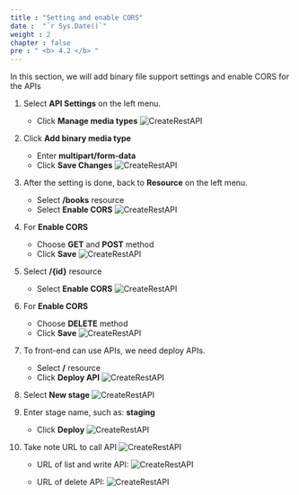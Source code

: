 ```yaml
---
title : "Setting and enable CORS"
date :  "`r Sys.Date()`" 
weight : 2
chapter : false
pre : " <b> 4.2 </b> "
---
```

In this section, we will add binary file support settings and enable CORS for the APIs
1. Select **API Settings** on the left menu.
    - Click **Manage media types**
![CreateRestAPI](/images/1/55.png?width=90pc)

2. Click **Add binary media type**
    - Enter **multipart/form-data**
    - Click **Save Changes**
![CreateRestAPI](/images/1/56.png?width=90pc)

3. After the setting is done, back to **Resource** on the left menu.
    - Select **/books** resource
    - Select **Enable CORS**
![CreateRestAPI](/images/1/57.png?width=90pc)
5. For **Enable CORS**
    - Choose **GET** and **POST** method
    - Click **Save**
![CreateRestAPI](/images/1/58.png?width=90pc)
6. Select **/{id}** resource
    - Select **Enable CORS**
![CreateRestAPI](/images/1/59.png?width=90pc)
7. For **Enable CORS**
    - Choose **DELETE** method
    - Click **Save**
![CreateRestAPI](/images/1/60.png?width=90pc)

9. To front-end can use APIs, we need deploy APIs.
    - Select **/** resource
    - Click **Deploy API**
![CreateRestAPI](/images/1/61.png?width=90pc)

10. Select **New stage**
![CreateRestAPI](/images/1/62.png?width=90pc)

11. Enter stage name, such as: **staging**
    - Click **Deploy**
![CreateRestAPI](/images/1/63.png?width=90pc)

12. Take note URL to call API
![CreateRestAPI](/images/1/64.png?width=90pc)

    - URL of list and write API:
![CreateRestAPI](/images/1/65.png?width=90pc)

    - URL of delete API:
![CreateRestAPI](/images/1/67.png?width=90pc)
